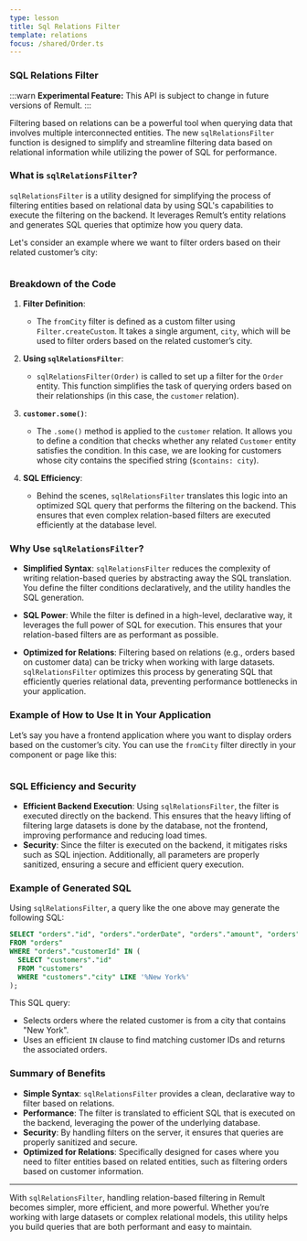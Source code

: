 ```yaml
---
type: lesson
title: Sql Relations Filter
template: relations
focus: /shared/Order.ts
---
```


### SQL Relations Filter

:::warn
**Experimental Feature:** This API is subject to change in future versions of Remult.
:::

Filtering based on relations can be a powerful tool when querying data that involves multiple interconnected entities. The new `sqlRelationsFilter` function is designed to simplify and streamline filtering data based on relational information while utilizing the power of SQL for performance.

### What is `sqlRelationsFilter`?

`sqlRelationsFilter` is a utility designed for simplifying the process of filtering entities based on relational data by using SQL's capabilities to execute the filtering on the backend. It leverages Remult’s entity relations and generates SQL queries that optimize how you query data.

Let's consider an example where we want to filter orders based on their related customer’s city:

```file:/shared/Order.ts title="shared/Order.ts" collapse={1-9,11-22} {26-30}

```

### Breakdown of the Code

1. **Filter Definition**:
   - The `fromCity` filter is defined as a custom filter using `Filter.createCustom`. It takes a single argument, `city`, which will be used to filter orders based on the related customer’s city.
2. **Using `sqlRelationsFilter`**:
   - `sqlRelationsFilter(Order)` is called to set up a filter for the `Order` entity. This function simplifies the task of querying orders based on their relationships (in this case, the `customer` relation).
3. **`customer.some()`**:

   - The `.some()` method is applied to the `customer` relation. It allows you to define a condition that checks whether any related `Customer` entity satisfies the condition. In this case, we are looking for customers whose city contains the specified string (`$contains: city`).

4. **SQL Efficiency**:
   - Behind the scenes, `sqlRelationsFilter` translates this logic into an optimized SQL query that performs the filtering on the backend. This ensures that even complex relation-based filters are executed efficiently at the database level.

### Why Use `sqlRelationsFilter`?

- **Simplified Syntax**: `sqlRelationsFilter` reduces the complexity of writing relation-based queries by abstracting away the SQL translation. You define the filter conditions declaratively, and the utility handles the SQL generation.
- **SQL Power**: While the filter is defined in a high-level, declarative way, it leverages the full power of SQL for execution. This ensures that your relation-based filters are as performant as possible.

- **Optimized for Relations**: Filtering based on relations (e.g., orders based on customer data) can be tricky when working with large datasets. `sqlRelationsFilter` optimizes this process by generating SQL that efficiently queries relational data, preventing performance bottlenecks in your application.

### Example of How to Use It in Your Application

Let’s say you have a frontend application where you want to display orders based on the customer’s city. You can use the `fromCity` filter directly in your component or page like this:

```file:/frontend/Page.tsx title="/frontend/Page.tsx" collapse={1-6,23-37} add={12}

```

### SQL Efficiency and Security

- **Efficient Backend Execution**: Using `sqlRelationsFilter`, the filter is executed directly on the backend. This ensures that the heavy lifting of filtering large datasets is done by the database, not the frontend, improving performance and reducing load times.
- **Security**: Since the filter is executed on the backend, it mitigates risks such as SQL injection. Additionally, all parameters are properly sanitized, ensuring a secure and efficient query execution.

### Example of Generated SQL

Using `sqlRelationsFilter`, a query like the one above may generate the following SQL:

```sql
SELECT "orders"."id", "orders"."orderDate", "orders"."amount", "orders"."customerId"
FROM "orders"
WHERE "orders"."customerId" IN (
  SELECT "customers"."id"
  FROM "customers"
  WHERE "customers"."city" LIKE '%New York%'
);
```

This SQL query:

- Selects orders where the related customer is from a city that contains "New York".
- Uses an efficient `IN` clause to find matching customer IDs and returns the associated orders.

### Summary of Benefits

- **Simple Syntax**: `sqlRelationsFilter` provides a clean, declarative way to filter based on relations.
- **Performance**: The filter is translated to efficient SQL that is executed on the backend, leveraging the power of the underlying database.
- **Security**: By handling filters on the server, it ensures that queries are properly sanitized and secure.
- **Optimized for Relations**: Specifically designed for cases where you need to filter entities based on related entities, such as filtering orders based on customer information.

---

With `sqlRelationsFilter`, handling relation-based filtering in Remult becomes simpler, more efficient, and more powerful. Whether you’re working with large datasets or complex relational models, this utility helps you build queries that are both performant and easy to maintain.
